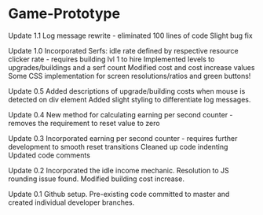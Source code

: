 # Game-Prototype

Update 1.1
Log message rewrite - eliminated 100 lines of code
Slight bug fix

Update 1.0
Incorporated Serfs: idle rate defined by respective resource clicker rate - requires building lvl 1 to hire
Implemented levels to upgrades/buildings and a serf count
Modified cost and cost increase values
Some CSS implementation for screen resolutions/ratios and green buttons!

Update 0.5
Added descriptions of upgrade/building costs when mouse is detected on div element
Added slight styling to differentiate log messages.

Update 0.4
New method for calculating earning per second counter - removes the requirement to reset value to zero

Update 0.3
Incorporated earning per second counter - requires further development to smooth reset transitions
Cleaned up code indenting
Updated code comments

Update 0.2
Incorporated the idle income mechanic.
Resolution to JS rounding issue found.
Modified building cost increase.

Update 0.1
Github setup.
Pre-existing code committed to master and created individual developer branches.
